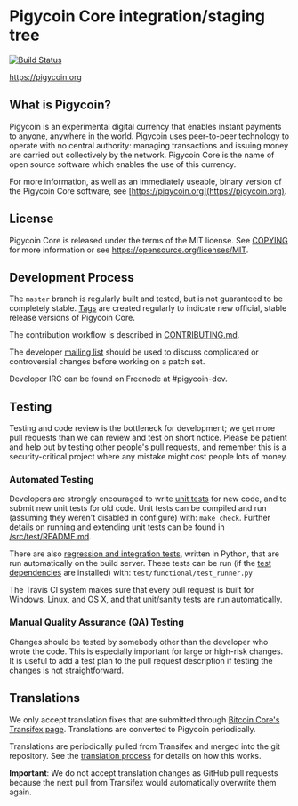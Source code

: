 Pigycoin Core integration/staging tree
=====================================

[![Build Status](https://travis-ci.org/pigycoin-project/pigycoin.svg?branch=master)](https://travis-ci.org/pigycoin-project/pigycoin)

https://pigycoin.org

What is Pigycoin?
----------------

Pigycoin is an experimental digital currency that enables instant payments to
anyone, anywhere in the world. Pigycoin uses peer-to-peer technology to operate
with no central authority: managing transactions and issuing money are carried
out collectively by the network. Pigycoin Core is the name of open source
software which enables the use of this currency.

For more information, as well as an immediately useable, binary version of
the Pigycoin Core software, see [https://pigycoin.org](https://pigycoin.org).

License
-------

Pigycoin Core is released under the terms of the MIT license. See [COPYING](COPYING) for more
information or see https://opensource.org/licenses/MIT.

Development Process
-------------------

The `master` branch is regularly built and tested, but is not guaranteed to be
completely stable. [Tags](https://github.com/pigycoin-project/pigycoin/tags) are created
regularly to indicate new official, stable release versions of Pigycoin Core.

The contribution workflow is described in [CONTRIBUTING.md](CONTRIBUTING.md).

The developer [mailing list](https://groups.google.com/forum/#!forum/pigycoin-dev)
should be used to discuss complicated or controversial changes before working
on a patch set.

Developer IRC can be found on Freenode at #pigycoin-dev.

Testing
-------

Testing and code review is the bottleneck for development; we get more pull
requests than we can review and test on short notice. Please be patient and help out by testing
other people's pull requests, and remember this is a security-critical project where any mistake might cost people
lots of money.

### Automated Testing

Developers are strongly encouraged to write [unit tests](src/test/README.md) for new code, and to
submit new unit tests for old code. Unit tests can be compiled and run
(assuming they weren't disabled in configure) with: `make check`. Further details on running
and extending unit tests can be found in [/src/test/README.md](/src/test/README.md).

There are also [regression and integration tests](/test), written
in Python, that are run automatically on the build server.
These tests can be run (if the [test dependencies](/test) are installed) with: `test/functional/test_runner.py`

The Travis CI system makes sure that every pull request is built for Windows, Linux, and OS X, and that unit/sanity tests are run automatically.

### Manual Quality Assurance (QA) Testing

Changes should be tested by somebody other than the developer who wrote the
code. This is especially important for large or high-risk changes. It is useful
to add a test plan to the pull request description if testing the changes is
not straightforward.

Translations
------------

We only accept translation fixes that are submitted through [Bitcoin Core's Transifex page](https://www.transifex.com/projects/p/bitcoin/).
Translations are converted to Pigycoin periodically.

Translations are periodically pulled from Transifex and merged into the git repository. See the
[translation process](doc/translation_process.md) for details on how this works.

**Important**: We do not accept translation changes as GitHub pull requests because the next
pull from Transifex would automatically overwrite them again.
